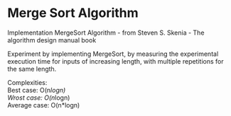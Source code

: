 # Merge Sort Algorithm
Implementation MergeSort Algorithm - from Steven S. Skenia - The algorithm design manual book

Experiment by implementing MergeSort, by measuring the experimental execution time for inputs of increasing length, with multiple repetitions for the same length.

Complexities: <br>
Best case: O(n*logn) <br>
Wrost case: O(n*logn) <br>
Average case: O(n*logn) <br> <br>
